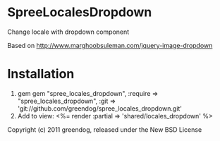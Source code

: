 SpreeLocalesDropdown
====================

Change locale with dropdown component

Based on http://www.marghoobsuleman.com/jquery-image-dropdown

Installation
=======

1. gem gem "spree_locales_dropdown", :require => "spree_locales_dropdown", :git => 'git://github.com/greendog/spree_locales_dropdown.git'
2. Add to view: <%= render :partial => 'shared/locales_dropdown' %>



Copyright (c) 2011 greendog, released under the New BSD License
